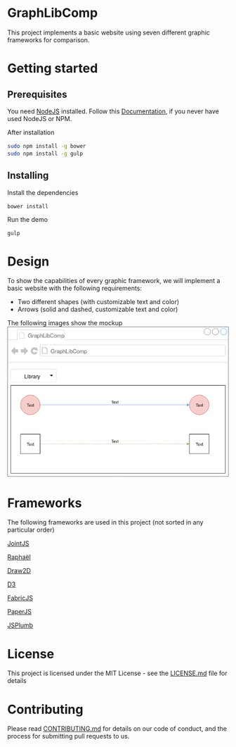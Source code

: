 # GraphLibComp
This project implements a basic website using seven different graphic frameworks for comparison.

# Getting started
## Prerequisites
You need [NodeJS](https://nodejs.org/en/) installed.
Follow this [Documentation](https://docs.npmjs.com/getting-started/installing-node), if you never have used NodeJS or NPM.

After installation
```bash
sudo npm install -g bower
sudo npm install -g gulp
```

## Installing
Install the dependencies
```bash
bower install
```
Run the demo
```
gulp
```
# Design
To show the capabilities of every graphic framework, we will implement a basic website with the following requirements:
- Two different shapes (with customizable text and color)
- Arrows (solid and dashed, customizable text and color)

The following images show the mockup
![Mockup](docs/img/mockup.png)

# Frameworks
The following frameworks are used in this project (not sorted in any particular order)

[JointJS](https://www.jointjs.com/)

[Raphaël](http://dmitrybaranovskiy.github.io/raphael/)

[Draw2D](http://www.draw2d.org/draw2d/home/index.html)

[D3](https://d3js.org/)

[FabricJS](http://fabricjs.com/)

[PaperJS](http://paperjs.org/)

[JSPlumb](https://jsplumbtoolkit.com/)

# License
This project is licensed under the MIT License - see the [LICENSE.md](LICENSE.md) file for details

# Contributing
Please read [CONTRIBUTING.md](CONTRIBUTING.md) for details on our code of conduct, and the process for submitting pull requests to us.

